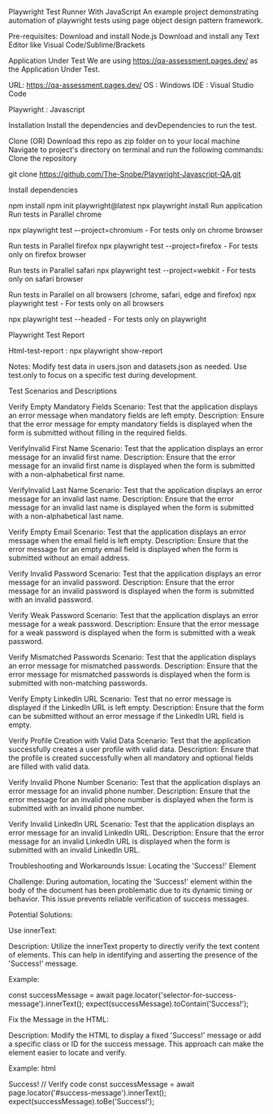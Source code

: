 Playwright Test Runner With JavaScript An example project demonstrating automation of playwright tests using page object design pattern framework.

Pre-requisites: Download and install Node.js Download and install any Text Editor like Visual Code/Sublime/Brackets

Application Under Test We are using https://qa-assessment.pages.dev/ as the Application Under Test.

URL: https://qa-assessment.pages.dev/ OS : Windows IDE : Visual Studio Code

Playwright : Javascript

Installation Install the dependencies and devDependencies to run the test.

Clone (OR) Download this repo as zip folder on to your local machine Navigate to project's directory on terminal and run the following commands: Clone the repository

git clone https://github.com/The-Snobe/Playwright-Javascript-QA.git

Install dependencies

npm install npm init playwright@latest npx playwright install Run application Run tests in Parallel chrome

npx playwright test –-project=chromium - For tests only on chrome browser

Run tests in Parallel firefox npx playwright test --project=firefox - For tests only on firefox browser

Run tests in Parallel safari npx playwright test --project=webkit - For tests only on safari browser

Run tests in Parallel on all browsers (chrome, safari, edge and firefox) npx playwright test - For tests only on all browsers

npx playwright test --headed - For tests only on playwright

Playwright Test Report

Html-test-report : npx playwright show-report

Notes: Modify test data in users.json and datasets.json as needed. Use test.only to focus on a specific test during development.

Test Scenarios and Descriptions

Verify Empty Mandatory Fields Scenario: Test that the application displays an error message when mandatory fields are left empty. Description: Ensure that the error message for empty mandatory fields is displayed when the form is submitted without filling in the required fields.

VerifyInvalid First Name Scenario: Test that the application displays an error message for an invalid first name. Description: Ensure that the error message for an invalid first name is displayed when the form is submitted with a non-alphabetical first name.

VerifyInvalid Last Name Scenario: Test that the application displays an error message for an invalid last name. Description: Ensure that the error message for an invalid last name is displayed when the form is submitted with a non-alphabetical last name.

Verify Empty Email Scenario: Test that the application displays an error message when the email field is left empty. Description: Ensure that the error message for an empty email field is displayed when the form is submitted without an email address.

Verify Invalid Password Scenario: Test that the application displays an error message for an invalid password. Description: Ensure that the error message for an invalid password is displayed when the form is submitted with an invalid password.

Verify Weak Password Scenario: Test that the application displays an error message for a weak password. Description: Ensure that the error message for a weak password is displayed when the form is submitted with a weak password.

Verify Mismatched Passwords Scenario: Test that the application displays an error message for mismatched passwords. Description: Ensure that the error message for mismatched passwords is displayed when the form is submitted with non-matching passwords.

Verify Empty LinkedIn URL Scenario: Test that no error message is displayed if the LinkedIn URL is left empty. Description: Ensure that the form can be submitted without an error message if the LinkedIn URL field is empty.

Verify Profile Creation with Valid Data Scenario: Test that the application successfully creates a user profile with valid data. Description: Ensure that the profile is created successfully when all mandatory and optional fields are filled with valid data.

Verify Invalid Phone Number Scenario: Test that the application displays an error message for an invalid phone number. Description: Ensure that the error message for an invalid phone number is displayed when the form is submitted with an invalid phone number.

Verify Invalid LinkedIn URL Scenario: Test that the application displays an error message for an invalid LinkedIn URL. Description: Ensure that the error message for an invalid LinkedIn URL is displayed when the form is submitted with an invalid LinkedIn URL.

Troubleshooting and Workarounds Issue: Locating the 'Success!' Element

Challenge: During automation, locating the 'Success!' element within the body of the document has been problematic due to its dynamic timing or behavior. This issue prevents reliable verification of success messages.

Potential Solutions:

Use innerText:

Description: Utilize the innerText property to directly verify the text content of elements. This can help in identifying and asserting the presence of the 'Success!' message.

Example:

const successMessage = await page.locator('selector-for-success-message').innerText(); expect(successMessage).toContain('Success!');

Fix the Message in the HTML:

Description: Modify the HTML to display a fixed 'Success!' message or add a specific class or ID for the success message. This approach can make the element easier to locate and verify.

Example: html

Success!
// Verify code const successMessage = await page.locator('#success-message').innerText(); expect(successMessage).toBe('Success!');
